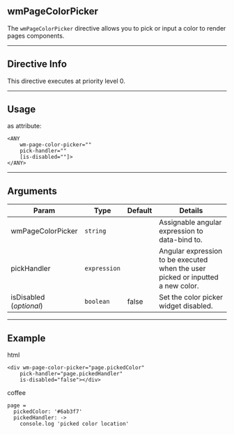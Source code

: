 ## wmPageColorPicker
The `wmPageColorPicker` directive allows you to pick or input a color to render pages components.

---

## Directive Info
This directive executes at priority level 0.

---

## Usage
as attribute:
```
<ANY
    wm-page-color-picker=""
    pick-handler=""
    [is-disabled=""]>
</ANY>
```

---

## Arguments
Param | Type | Default | Details
----- | ---- | ------- | ----
wmPageColorPicker          | `string`     | | Assignable angular expression to data-bind to.
pickHandler                | `expression` | | Angular expression to be executed when the user picked or inputted a new color.
isDisabled (*optional*)    | `boolean`    | false | Set the color picker widget disabled.
---

## Example
html
```
<div wm-page-color-picker="page.pickedColor"
    pick-handler="page.pickedHandler"
    is-disabled="false"></div>
```

coffee
```
page =
  pickedColor: '#6ab3f7'
  pickedHandler: ->
    console.log 'picked color location'
```
